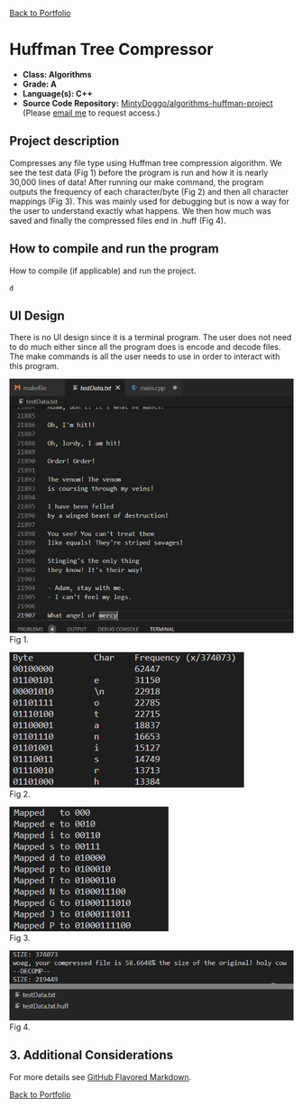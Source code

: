 [Back to Portfolio](./)

Huffman Tree Compressor
===============

-   **Class: Algorithms** 
-   **Grade: A**
-   **Language(s): C++**
-   **Source Code Repository:** [MintyDoggo/algorithms-huffman-project](https://github.com/MintyDoggo/algorithms-huffman-project)  
    (Please [email me](mailto:cthinkle@csustudent.net?subject=GitHub%20Access) to request access.)

## Project description

Compresses any file type using Huffman tree compression algorithm. We see the test data (Fig 1) before the program is run and how it is nearly 30,000 lines of data! After running our make command, the program outputs the frequency of each character/byte (Fig 2) and then all character mappings (Fig 3). This was mainly used for debugging but is now a way for the user to understand exactly what happens. We then how much was saved and finally the compressed files end in .huff (Fig 4).

## How to compile and run the program

How to compile (if applicable) and run the project.

```
d
```

## UI Design

There is no UI design since it is a terminal program. The user does not need to do much either since all the program does is encode and decode files. The make commands is all the user needs to use in order to interact with this program.

![screenshot](images/project4fig1.png)  
Fig 1. 


![screenshot](images/project4fig2.png)  
Fig 2. 


![screenshot](images/project4fig3.png)  
Fig 3. 


![screenshot](images/project4fig4.png)  
Fig 4. 


## 3. Additional Considerations

For more details see [GitHub Flavored Markdown](https://guides.github.com/features/mastering-markdown/).

[Back to Portfolio](./)
